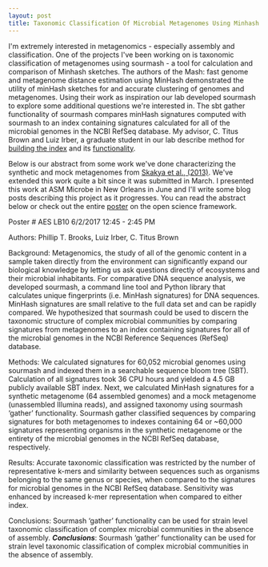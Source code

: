 ```yaml
---
layout: post 
title: Taxonomic Classification Of Microbial Metagenomes Using Minhash Signatures - ASM Microbe 2017
---
```


I'm extremely interested in metagenomics - especially assembly and classification. One of the projects I've been working on is taxonomic classification of metagenomes using sourmash - a tool for calculation and comparison of Minhash sketches. The authors of the Mash: fast genome and metagenome distance estimation using MinHash demonstrated the utility of minHash sketches for and accurate clustering of genomes and metagenomes. Using their work as inspiration our lab developed sourmash to explore some additional questions we're interested in. The sbt gather functionality of sourmash compares minHash signatures computed with sourmash to an index containing signatures calculated for all of the microbial genomes in the NCBI RefSeq database. My advisor, C. Titus Brown and Luiz Irber, a graduate student in our lab describe method for [building the index](http://blog.luizirber.org/2016/12/28/soursigs-arch-1/) and its [functionality](http://ivory.idyll.org/blog/2016-sourmash-sbt-more.html).

Below is our abstract from some work we've done characterizing the synthetic and mock metagenomes from [Skakya et al., (2013)](http://onlinelibrary.wiley.com/doi/10.1111/1462-2920.12086/abstract). We've extended this work quite a bit since it was submitted in March. I presented this work at ASM Microbe in New Orleans in June and I'll write some blog posts describing this project as it progresses. You can read the abstract below or check out the entire [poster](https://mfr.osf.io/render?url=https://osf.io/mu4gk/?action=download%26mode=render) on the open science framework. 

Poster # AES LB10 6/2/2017 12:45 - 2:45 PM

Authors: Phillip T. Brooks, Luiz Irber, C. Titus Brown

Background: Metagenomics, the study of all of the genomic content in a sample taken directly from the environment can significantly expand our biological knowledge by letting us ask questions directly of ecosystems and their microbial inhabitants. For comparative DNA sequence analysis, we developed sourmash, a command line tool and Python library that calculates unique fingerprints (i.e. MinHash signatures) for DNA sequences. MinHash signatures are small relative to the full data set and can be rapidly compared. We hypothesized that sourmash could be used to discern the taxonomic structure of complex microbial communities by comparing signatures from metagenomes to an index containing signatures for all of the microbial genomes in the NCBI Reference Sequences (RefSeq) database.

Methods: We calculated signatures for 60,052 microbial genomes using sourmash and indexed them in a searchable sequence bloom tree (SBT). Calculation of all signatures took 36 CPU hours and yielded a 4.5 GB publicly available SBT index. Next, we calculated MinHash signatures for a synthetic metagenome (64 assembled genomes) and a mock metagenome (unassembled Illumina reads), and assigned taxonomy using sourmash ‘gather’ functionality. Sourmash gather classified sequences by comparing signatures for both metagenomes to indexes containing 64 or ~60,000 signatures representing organisms in the synthetic metagenome or the entirety of the microbial genomes in the NCBI RefSeq database, respectively.

Results: Accurate taxonomic classification was restricted by the number of representative k-mers and similarity between sequences such as organisms belonging to the same genus or species, when compared to the signatures for microbial genomes in the NCBI RefSeq database. Sensitivity was enhanced by increased k-mer representation when compared to either index.

Conclusions: Sourmash ‘gather’ functionality can be used for strain level taxonomic classification of complex microbial communities in the absence of assembly.
***Conclusions***: Sourmash ‘gather’ functionality can be used for strain level taxonomic classification of complex microbial communities in the absence of assembly.

